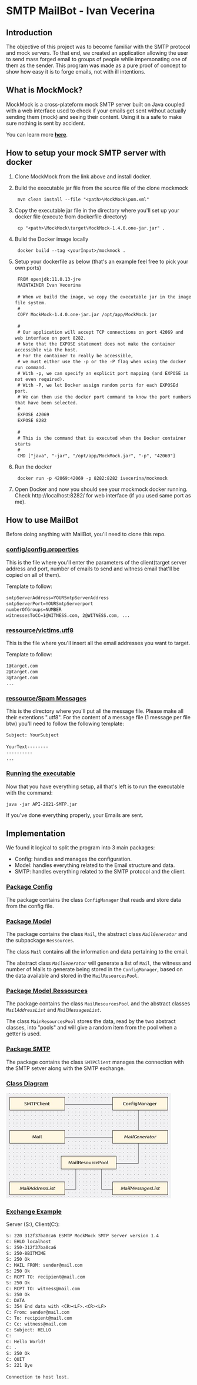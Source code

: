 # **SMTP MailBot - Ivan Vecerina**
## **Introduction**
The objective of this project was to become familiar with the SMTP protocol and mock servers. To that end, we created an application allowing the user to send mass forged email to groups of people while impersonating one of them as the sender. This program was made as a pure proof of concept to show how easy it is to forge emails, not with ill intentions.

## **What is MockMock?**
MockMock is a cross-plateform mock SMTP server built on Java coupled with a web interface used to check if your emails get sent without actually sending them (mock) and seeing their content. Using it is a safe to make sure nothing is sent by accident.

You can learn more **[here](https://github.com/tweakers/MockMock)**.

## **How to setup your mock SMTP server with docker**
1. Clone MockMock from the link above and install docker.
2. Build the executable jar file from the source file of the clone mockmock

        mvn clean install --file "<path>\MockMock\pom.xml"

3. Copy the executable jar file in the directory where you'll set up your docker file (execute from dockerfile directory)

        cp "<path>\MockMock\target\MockMock-1.4.0.one-jar.jar" .

4. Build the Docker image locally

        docker build --tag <yourInput>/mockmock .

5. Setup your dockerfile as below (that's an example feel free to pick your own ports)

        FROM openjdk:11.0.13-jre
        MAINTAINER Ivan Vecerina

        # When we build the image, we copy the executable jar in the image file system. 
        #
        COPY MockMock-1.4.0.one-jar.jar /opt/app/MockMock.jar

        #
        # Our application will accept TCP connections on port 42069 and web interface on port 8282. 
        # Note that the EXPOSE statement does not make the container accessible via the host.
        # For the container to really be accessible,
        # we must either use the -p or the -P flag when using the docker run command. 
        # With -p, we can specify an explicit port mapping (and EXPOSE is not even required).
        # With -P, we let Docker assign random ports for each EXPOSEd port.
        # We can then use the docker port command to know the port numbers that have been selected.
        #
        EXPOSE 42069
        EXPOSE 8282

        #
        # This is the command that is executed when the Docker container starts
        #
        CMD ["java", "-jar", "/opt/app/MockMock.jar", "-p", "42069"]

6. Run the docker

        docker run -p 42069:42069 -p 8282:8282 ivecerina/mockmock

7. Open Docker and now you should see your mockmock docker running. Check http://localhost:8282/ for web interface (if you used same port as me).

## **How to use MailBot**
Before doing anything with MailBot, you'll need to clone this repo.
### <u>config/config.properties</u>
This is the file where you'll enter the parameters of the client(target server address and port, number of emails to send and witness email that'll be copied on all of them).

Template to follow:

    smtpServerAddress=YOURSmtpServerAddress
    smtpServerPort=YOURSmtpServerport
    numberOfGroups=NUMBER
    witnessesToCC=1@WITNESS.com, 2@WITNESS.com, ...

### <u>ressource/victims.utf8</u>
This is the file where you'll insert all the email addresses you want to target.

Template to follow:

    1@target.com
    2@target.com
    3@target.com
    ...

### <u>ressource/Spam Messages</u>
This is the directory where you'll put all the message file. Please make all their extentions ".utf8".
For the content of a message file (1 message per file btw) you'll need to follow the following template:

    Subject: YourSubject

    YourText--------
    ----------
    ...

### <u>Running the executable</u>
Now that you have everything setup, all that's left is to run the executable with the command:

    java -jar API-2021-SMTP.jar

If you've done everything properly, your Emails are sent.

## **Implementation**
We found it logical to split the program into 3 main packages:

- Config: handles and manages the configuration.
- Model:  handles everything related to the Email structure and data.
- SMTP:   handles everything related to the SMTP protocol and the client.

### <u>Package Config</u>
The package contains the class `ConfigManager` that reads and store data from the config file.

### <u>Package Model</u>
The package contains the class `Mail`, the abstract class *`MailGenerator`* and the subpackage `Ressources`.

The class `Mail` contains all the information and data pertaining to the email.

The abstract class *`MailGenerator`* will generate a list of `Mail`, the witness and number of Mails to generate being stored in the `ConfigManager`, based on the data available and stored in the `MailResourcesPool`.

### <u>Package Model.Ressources</u>
The package contains the class `MailResourcesPool` and the abstract classes *`MailAddressList`* and *`MailMessagesList`*.

The class `MainResourcesPool` stores the data, read by the two abstract classes, into "pools" and will give a random item from the pool when a getter is used.

### <u>Package SMTP</u>
The package contains the class `SMTPClient` manages the connection with the SMTP setver along with the SMTP exchange.

### <u>Class Diagram</u>

![test](https://github.com/IvanR-Vecerina/API-2021-SMTP/blob/master/figures/Diagramme%20de%20classes.JPG)

### <u>Exchange Example</u>
Server (S:), Client(C:):

    S: 220 312f37ba0ca6 ESMTP MockMock SMTP Server version 1.4
    C: EHLO localhost
    S: 250-312f37ba0ca6
    S: 250-8BITMIME
    S: 250 Ok
    C: MAIL FROM: sender@mail.com
    S: 250 Ok
    C: RCPT TO: recipient@mail.com
    S: 250 Ok
    C: RCPT TO: witness@mail.com
    S: 250 Ok
    C: DATA
    S: 354 End data with <CR><LF>.<CR><LF>
    C: From: sender@mail.com
    C: To: recipient@mail.com
    C: Cc: witness@mail.com
    C: Subject: HELLO
    C:
    C: Hello World!
    C: .
    S: 250 Ok
    C: QUIT
    S: 221 Bye

    Connection to host lost.
